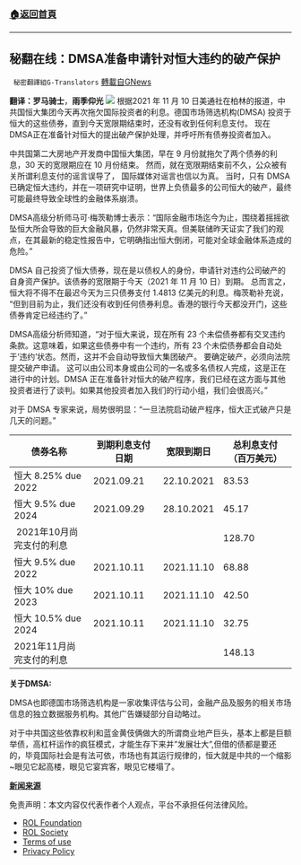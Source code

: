 ###  [:house:返回首頁](https://github.com/ourhimalayas/txt)
---


## 秘翻在线：DMSA准备申请针对恒大违约的破产保护
` 秘密翻譯組G-Translators` [轉載自GNews](https://gnews.org/zh-hans/1655247/)

**翻译：罗马骑士**，**雨季仰光**
![](https://assets.gnews.org/wp-content/uploads/2021/11/Screenshot-2021-11-11-170927.jpg)
根据2021 年 11 月 10 日美通社在柏林的报道，中共国恒大集团今天再次拖欠国际投资者的利息。德国市场筛选机构(DMSA) 投资于恒大的这些债券，直到今天宽限期结束时，还没有收到任何利息支付。 现在DMSA正在准备针对恒大的提出破产保护处理，并呼吁所有债券投资者加入。

中共国第二大房地产开发商中国恒大集团，早在 9 月份就拖欠了两个债券的利息，30 天的宽限期应在 10 月份结束。 然而，就在宽限期结束前不久，公众被有关所谓利息支付的谣言误导了， 国际媒体对谣言也信以为真。 当时，只有 DMSA已确定恒大违约，并在一项研究中证明，世界上负债最多的公司恒大的破产，最终可能最终导致全球性的金融体系崩溃。

DMSA高级分析师马可·梅茨勒博士表示：“国际金融市场迄今为止，围绕着摇摇欲坠恒大所会导致的巨大金融风暴，仍然非常天真。但美联储昨天证实了我们的观点，在其最新的稳定性报告中，它明确指出恒大倒闭，可能对全球金融体系造成的危险。”

DMSA 自己投资了恒大债券，现在是以债权人的身份，申请针对违约公司破产的自身资产保护。该债券的宽限期于今天（2021 年 11 月 10 日）到期。 总而言之，恒大将不得不在最迟今天为三只债券支付 1.4813 亿美元的利息。梅茨勒补充说，  “但到目前为止，我们还没有收到任何债券利息。香港的银行今天都没开门，这些债券肯定已经违约了。”

DMSA高级分析师知道，“对于恒大来说，现在所有 23 个未偿债券都有交叉违约条款。这意味着，如果这些债券中有一个违约，所有 23 个未偿债券都会自动处于‘违约’状态。然而，这并不会自动导致恒大集团破产。 要确定破产，必须向法院提交破产申请。 这可以由公司本身或由公司的一名或多名债权人完成，这是正在进行中的计划。DMSA 正在准备针对恒大的破产程序，我们已经在这方面与其他投资者进行了谈判。如果其他投资者加入我们的行动小组，我们会很高兴。”

对于 DMSA 专家来说，局势很明显：“一旦法院启动破产程序，恒大正式破产只是几天的问题。”


| **债券名称** | **到期利息支付日期** | **宽限到期日** | **总利息支付 （百万美元）** |
| --- | --- | --- | --- |
| 恒大 8.25% due 2022 | 2021.09.21 | 22.10.2021 | 83.53 |
| 恒大 9.5% due 2024 | 2021.09.29 | 28.10.2021 | 45.17 |
|  2021年10月尚完支付的利息 |  |  | 128.70 |
| 恒大 9.5% due 2022 | 2021.10.11 | 2021.11.10 | 68.88 |
| 恒大 10% due 2023 | 2021.10.11 | 2021.11.10 | 42.50 |
| 恒大 10.5% due 2024 | 2021.10.11 | 2021.11.10 | 32.75 |
| 2021年11月尚完支付的利息 |  |  | 148.13 |


**关于DMSA:**

DMSA也即德国市场筛选机构是一家收集评估与公司，金融产品及服务的相关市场信息的独立数据服务机构。其他广告嫌疑部分自动略过。

对于中共国这些依靠权利和蓝金黄伎俩做大的所谓商业地产巨头，基本上都是巨额举债，高杠杆运作的疯狂模式，才能生存下来并”发展壮大”,但借的债都是要还的，毕竟国际社会是有法可依，市场也有其运行规律的，恒大就是中共的一个缩影~眼见它起高楼，眼见它宴宾客，眼见它楼塌了。

**[新闻来源](https://www.prnewswire.com/news-releases/evergrande-officially-defaulted---dmsa-is-preparing-bankruptcy-proceedings-against-evergrande-group-301421327.html)**



 

免责声明：本文内容仅代表作者个人观点，平台不承担任何法律风险。

- [ROL Foundation](https://rolfoundation.org/)
- [ROL Society](https://rolsociety.org/)
- [Terms of use](https://gnews.org/terms-of-use-3/)
- [Privacy Policy](https://gnews.org/privacy-policy/)

